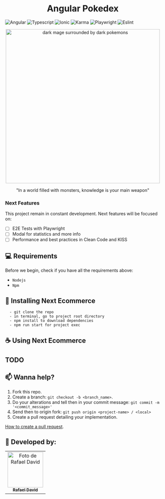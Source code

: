 <h1 align="center">Angular Pokedex</h1>

![Angular](https://img.shields.io/badge/Angular-000000?style=for-the-badge&logo=angular&logoColor=red)
![Typescript](https://img.shields.io/badge/TypeScript-007ACC?style=for-the-badge&logo=typescript&logoColor=white)
![Ionic](https://img.shields.io/badge/Ionic-000000?style=for-the-badge&logo=ionic&logoColor=white)
![Karma](https://img.shields.io/badge/Karma-38B2AC?style=for-the-badge&logo=karma&logoColor=white)
![Playwright](https://img.shields.io/badge/Playwright-000000?style=for-the-badge&logo=playwright&logoColor=white)
![Eslint](https://img.shields.io/badge/eslint-3A33D1?style=for-the-badge&logo=eslint&logoColor=white)

<p align="center">
   <img height=500 width=500 src="https://f005.backblazeb2.com/file/debbuggers/_43f65027-0046-434c-9d77-3f9563b380ad.jpg" alt="dark mage surrounded by dark pokemons">  
</p>

<p align="center"><italic>"In a world filled with monsters, knowledge is your main weapon"</italic></p>



### Next Features

This project remain in constant development. Next features will be focused on:

- [ ] E2E Tests with Playwright
- [ ] Modal for statistics and more info
- [ ] Performance and best practices in Clean Code and KISS

## 💻 Requirements

Before we begin, check if you have all the requirements above:

* `Nodejs`
* `Npm`

## 🚀 Installing Next Ecommerce

```
  - git clone the repo
  - in terminal, go to project root directory
  - npm install to download dependencies
  - npm run start for project exec

```

## ☕ Using Next Ecommerce
## TODO


## 📫 Wanna help?

1. Fork this repo.
2. Create a branch: `git checkout -b <branch_name>`.
3. Do your alterations and tell then in your commit message: `git commit -m '<commit_message>'`
4. Send then to origin fork: `git push origin <project-name> / <local>`
5. Create a pull request detailing your implementation.

[How to create a pull request](https://help.github.com/en/github/collaborating-with-issues-and-pull-requests/creating-a-pull-request).

## 🤝 Developed by:

<table>
  <tr>
    <td align="center">
      <a href="#">
        <img src="https://avatars.githubusercontent.com/u/60834135" alt="Foto de Rafael David" width=115><br>
        <sub>
          <b>Rafael David</b>
        </sub>
      </a>
    </td>
  </tr>
</table>

